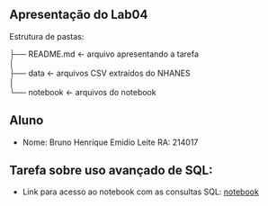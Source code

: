 ## Apresentação do Lab04

Estrutura de pastas:

├── README.md  <- arquivo apresentando a tarefa  
│  
├── data      <- arquivos CSV extraídos do NHANES  
│  
└── notebook   <- arquivos do notebook   

## Aluno
- Nome: Bruno Henrique Emidio Leite   RA: 214017

## Tarefa sobre uso avançado de SQL:
- Link para acesso ao notebook com as consultas SQL: [notebook](notebook/lab04-sql-advanced.ipynb)
